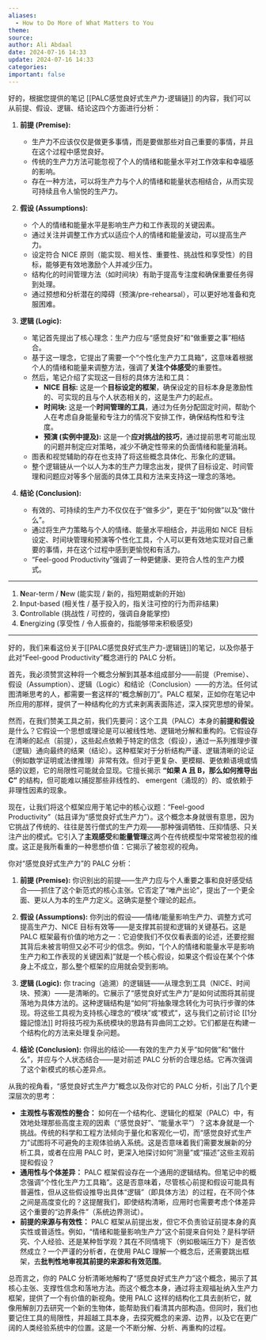 ```yaml
---
aliases:
  - How to Do More of What Matters to You
theme: 
source: 
author: Ali Abdaal
date: 2024-07-16 14:33
update: 2024-07-16 14:33
categories: 
important: false
---
```

好的，根据您提供的笔记 [[PALC感觉良好式生产力-逻辑链]] 的内容，我们可以从前提、假设、逻辑、结论这四个方面进行分析：

1.  **前提 (Premise):**
    *   生产力不应该仅仅是做更多事情，而是要做那些对自己重要的事情，并且在这个过程中感觉良好。
    *   传统的生产力方法可能忽视了个人的情绪和能量水平对工作效率和幸福感的影响。
    *   存在一种方法，可以将生产力与个人的情绪和能量状态相结合，从而实现可持续且令人愉悦的生产力。

2.  **假设 (Assumptions):**
    *   个人的情绪和能量水平是影响生产力和工作表现的关键因素。
    *   通过关注并调整工作方式以适应个人的情绪和能量波动，可以提高生产力。
    *   设定符合 NICE 原则（能实现、相关性、重要性、挑战性和享受性）的目标，能够更有效地激励个人并减少压力。
    *   结构化的时间管理方法（如时间块）有助于提高专注度和确保重要任务得到处理。
    *   通过预想和分析潜在的障碍（预演/pre-rehearsal），可以更好地准备和克服困难。

3.  **逻辑 (Logic):**
    *   笔记首先提出了核心理念：生产力应与“感觉良好”和“做重要之事”相结合。
    *   基于这一理念，它提出了需要一个“个性化生产力工具箱”，这意味着根据个人的情绪和能量来调整方法，强调了**关注个体感受**的重要性。
    *   然后，笔记介绍了实现这一目标的具体方法和工具：
        *   **NICE 目标:** 这是一个**目标设定的框架**，确保设定的目标本身是激励性的、可实现的且与个人状态相关的，这是生产力的起点。
        *   **时间块:** 这是一个**时间管理的工具**，通过为任务分配固定时间，帮助个人在考虑自身能量和专注力的情况下安排工作，确保结构性和专注度。
        *   **预演 (实例中提及):** 这是一个**应对挑战的技巧**，通过提前思考可能出现的问题并制定应对策略，减少不确定性带来的负面情绪和能量消耗。
    *   图表和视觉辅助的存在也支持了将这些概念具体化、形象化的逻辑。
    *   整个逻辑链从一个以人为本的生产力理念出发，提供了目标设定、时间管理和问题应对等多个层面的具体工具和方法来支持这一理念的落地。

4.  **结论 (Conclusion):**
    *   有效的、可持续的生产力不仅仅在于“做多少”，更在于“如何做”以及“做什么”。
    *   通过将生产力策略与个人的情绪、能量水平相结合，并运用如 NICE 目标设定、时间块管理和预演等个性化工具，个人可以更有效地实现对自己重要的事情，并在这个过程中感到更愉悦和有活力。
    *   “Feel-good Productivity”强调了一种更健康、更符合人性的生产力模式。
---
1. **N**ear-term / **N**ew (能实现 / 新的，指短期或新的开始)
2. **I**nput-based (相关性 / 基于投入的，指关注可控的行为而非结果)
3. **C**ontrollable (挑战性 / 可控的，强调自身能掌控)
4. **E**nergizing (享受性 / 令人振奋的，指能够带来积极感受)

---
好的，我们来看这份关于[[PALC感觉良好式生产力-逻辑链]]的笔记，以及你基于此对“Feel-good Productivity”概念进行的 PALC 分析。

首先，我必须赞赏这种将一个概念分解到其基本组成部分——前提（Premise）、假设（Assumption）、逻辑（Logic）和结论（Conclusion）——的方法。任何试图清晰思考的人，都需要一套这样的“概念解剖刀”。PALC 框架，正如你在笔记中所应用的那样，提供了一种结构化的方式来剥离表面陈述，深入探究思想的骨架。

然而，在我们赞美工具之前，我们先要问：这个工具（PALC）本身的**前提和假设**是什么？它假设一个思想或理论是可以被线性地、逻辑地分解和重构的。它假设存在清晰的起点（前提），这些起点依赖于特定的信念（假设），通过一系列推理步骤（逻辑）通向最终的结果（结论）。这种框架对于分析结构严谨、逻辑清晰的论证（例如数学证明或法律推理）非常有效。但对于更复杂、更模糊、更依赖语境或情感的议题，它的局限性可能就会显现。它擅长揭示 **“如果 A 且 B，那么如何推导出 C”** 的结构，但可能难以捕捉那些非线性的、 emergent（涌现的）的、或依赖于非理性因素的现象。

现在，让我们将这个框架应用于笔记中的核心议题：“Feel-good Productivity”（姑且译为“感觉良好式生产力”）。这个概念本身就很有意思，因为它挑战了传统的、往往是苦行僧式的生产力观——那种强调牺牲、压抑情感、只关注产出的模式。它引入了**主观感受**和**能量管理**这两个在传统模型中常常被忽视的维度。这正是我所看重的一种思想价值：它揭示了被忽视的视角。

你对“感觉良好式生产力”的 PALC 分析：

1.  **前提 (Premise):** 你识别出的前提——生产力应与个人重要之事和良好感受结合——抓住了这个新范式的核心主张。它否定了“唯产出论”，提出了一个更全面、更以人为本的生产力定义。这确实是整个理论的起点。

2.  **假设 (Assumptions):** 你列出的假设——情绪/能量影响生产力、调整方式可提高生产力、NICE 目标有效等——是支撑其前提和逻辑的关键基石。这是 PALC 框架最有价值的地方之一：它迫使我们不仅仅看表面的论述，还要挖掘其背后未被言明但又必不可少的信念。例如，“[个人的情绪和能量水平是影响生产力和工作表现的关键因素]”就是一个核心假设，如果这个假设在某个个体身上不成立，那么整个框架的应用就会受到影响。

3.  **逻辑 (Logic):** 你 tracing（追溯）的逻辑链——从理念到工具（NICE、时间块、预演）——是清晰的。它展示了“感觉良好式生产力”是如何试图将其前提落地为具体方法的。这种逻辑结构是“如何”将抽象理念转化为可执行步骤的体现。将这些工具视为支持核心理念的“模块”或“模式”，这与我们之前讨论 [[1分鐘記憶法]] 时将技巧视为系统模块的思路有异曲同工之妙。它们都是在构建一个结构化的方法来处理复杂问题。

4.  **结论 (Conclusion):** 你得出的结论——有效的生产力关乎“如何做”和“做什么”，并应与个人状态结合——是对前述 PALC 分析的合理总结。它再次强调了这个新模式的核心差异点。

从我的视角看，“感觉良好式生产力”概念以及你对它的 PALC 分析，引出了几个更深层次的思考：

*   **主观性与客观性的整合：** 如何在一个结构化、逻辑化的框架（PALC）中，有效地处理那些高度主观的因素（“感觉良好”、“能量水平”）？这本身就是一个挑战。传统的科学和工程方法倾向于量化和客观化一切，而“感觉良好式生产力”试图将不可避免的主观体验纳入系统。这是否意味着我们需要发展新的分析工具，或者在应用 PALC 时，更深入地探讨如何“测量”或“描述”这些主观前提和假设？
*   **通用性与个体差异：** PALC 框架假设存在一个通用的逻辑结构。但笔记中的概念强调“个性化生产力工具箱”。这是否意味着，尽管核心前提和假设可能具有普遍性，但从这些假设推导出具体“逻辑”（即具体方法）的过程，在不同个体之间是高度变化的？这提醒我们，即使结构清晰，应用时也需要考虑个体差异这个重要的“边界条件”（系统边界测试）。
*   **前提的来源与有效性：** PALC 框架从前提出发，但它不负责验证前提本身的真实性或普适性。例如，“情绪和能量影响生产力”这个前提来自何处？是科学研究、个人经验、还是某种哲学观？其在不同情境下（例如极端压力下）是否依然成立？一个严谨的分析者，在使用 PALC 理解一个概念后，还需要跳出框架，去**批判性地审视其前提的来源和有效范围**。

总而言之，你的 PALC 分析清晰地解构了“感觉良好式生产力”这个概念，揭示了其核心主张、支撑性信念和落地方法。而这个概念本身，通过将主观福祉纳入生产力框架，提供了一个有价值的新视角。使用 PALC 这样的结构化工具去剖析它，就像用解剖刀去研究一个新的生物体，能帮助我们看清其内部构造。但同时，我们也要记住工具的局限性，并超越工具本身，去探究概念的来源、边界，以及它在更广阔的人类经验系统中的位置。这是一个不断分解、分析、再重构的过程。